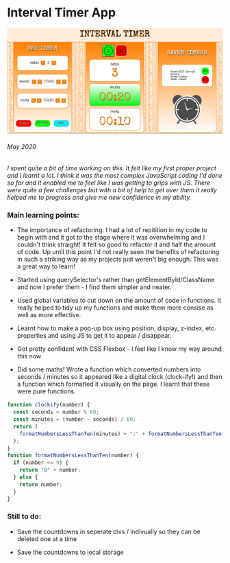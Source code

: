 # Interval Timer App

![Interval Timer](./Images/interval-timer-screenshot.PNG)

###### May 2020

_I spent quite a bit of time working on this. It felt like my first proper project and I learnt a lot. I think it was the most complex JavaScript coding I'd done so far and it enabled me to feel like I was getting to grips with JS. There were quite a few challenges but with a bit of help to get over them it really helped me to progress and give me new confidence in my ability._

### Main learning points:

- The importance of refactoring. I had a lot of repitition in my code to begin with and it got to the stage where it was overwhelming and I couldn't think straight! It felt so good to refactor it and half the amount of code. Up until this point I'd not really seen the benefits of refactoring in such a striking way as my projects just weren't big enough. This was a great way to learn!

- Started using querySelector's rather than getElementById/ClassName and now I prefer them - I find them simpler and neater.

- Used global variables to cut down on the amount of code in functions. It really helped to tidy up my functions and make them more consise as well as more effective.

- Learnt how to make a pop-up box using position, display, z-index, etc. properties and using JS to get it to appear / disappear.

- Got pretty confident with CSS Flexbox - I feel like I know my way around this now

- Did some maths! Wrote a function which converted numbers into seconds / minutes so it appeared like a digital clock (clock-ify!) and then a function which formatted it visually on the page. I learnt that these were pure functions.

```javascript
function clockify(number) {
  const seconds = number % 60;
  const minutes = (number - seconds) / 60;
  return (
    formatNumbersLessThanTen(minutes) + ":" + formatNumbersLessThanTen(seconds)
  );
}
function formatNumbersLessThanTen(number) {
  if (number <= 9) {
    return "0" + number;
  } else {
    return number;
  }
}
```

### Still to do:

- Save the countdowns in seperate divs / indivually so they can be deleted one at a time

- Save the countdowns to local storage
